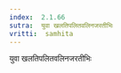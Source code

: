 ```yaml
---
index:  2.1.66
sutra:  युवा खलतिपलितवलिनजरतीभिः
vritti:  samhita 
---
```


युवा खलतिपलितवलिनजरतीभिः

